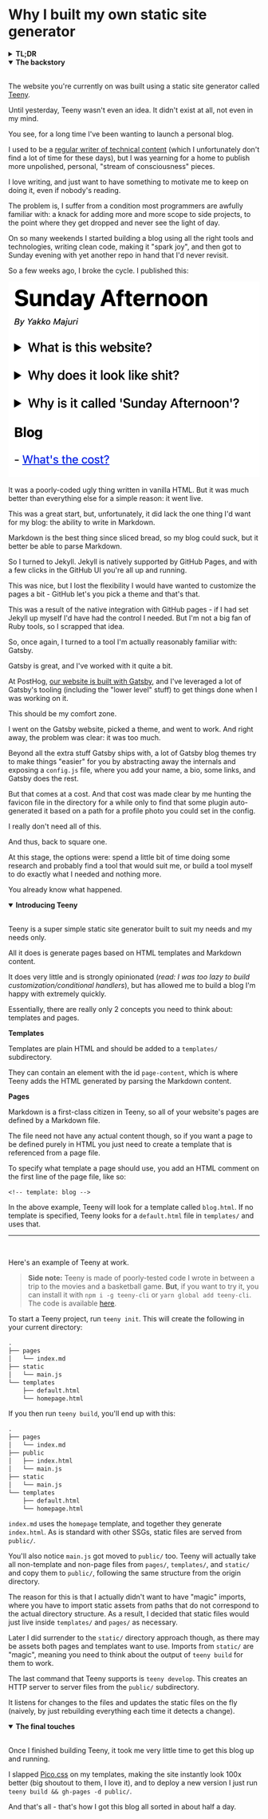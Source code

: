 <!-- template: blog -->
# Why I built my own static site generator

<details>

<summary><b>TL;DR</b></summary>

<br />

I really wanted to get a personal blog up quickly, but the most popular static site generators either didn't fit my needs or did way too much.

As a result, I built [Teeny](https://github.com/yakkomajuri/teeny). 

It took me a couple hours, so it certainly isn't anything amazing, but if you want to try it, you can do:

```
npm i -g teeny-cli
teeny init && teeny develop
```

</details>

<details open>

<summary><b>The backstory</b></summary>

<br />

The website you're currently on was built using a static site generator called [Teeny](https://github.com/yakkomajuri/teeny).

Until yesterday, Teeny wasn't even an idea. It didn't exist at all, not even in my mind.

You see, for a long time I've been wanting to launch a personal blog. 

I used to be a [regular writer of technical content](https://yakkomajuri.medium.com/) (which I unfortunately don't find a lot of time for these days), but I was yearning for a home to publish more unpolished, personal, "stream of consciousness" pieces.

I love writing, and just want to have something to motivate me to keep on doing it, even if nobody's reading.

The problem is, I suffer from a condition most programmers are awfully familiar with: a knack for adding more and more scope to side projects, to the point where they get dropped and never see the light of day.

On so many weekends I started building a blog using all the right tools and technologies, writing clean code, making it "spark joy", and then got to Sunday evening with yet another repo in hand that I'd never revisit.

So a few weeks ago, I broke the cycle. I published this:

![Blog v1](./img/teeny/website.png)

It was a poorly-coded ugly thing written in vanilla HTML. But it was much better than everything else for a simple reason: it went live.

This was a great start, but, unfortunately, it did lack the one thing I'd want for my blog: the ability to write in Markdown.

Markdown is the best thing since sliced bread, so my blog could suck, but it better be able to parse Markdown.

So I turned to Jekyll. Jekyll is natively supported by GitHub Pages, and with a few clicks in the GitHub UI you're all up and running.

This was nice, but I lost the flexibility I would have wanted to customize the pages a bit - GitHub let's you pick a theme and that's that.

This was a result of the native integration with GitHub pages - if I had set Jekyll up myself I'd have had the control I needed. But I'm not a big fan of Ruby tools, so I scrapped that idea.

So, once again, I turned to a tool I'm actually reasonably familiar with: Gatsby.

Gatsby is great, and I've worked with it quite a bit. 

At PostHog, [our website is built with Gatsby](https://github.com/PostHog/posthog.com), and I've leveraged a lot of Gatsby's tooling (including the "lower level" stuff) to get things done when I was working on it.

This should be my comfort zone.

I went on the Gatsby website, picked a theme, and went to work. And right away, the problem was clear: it was too much.

Beyond all the extra stuff Gatsby ships with, a lot of Gatsby blog themes try to make things "easier" for you by abstracting away the internals and exposing a `config.js` file, where you add your name, a bio, some links, and Gatsby does the rest. 

But that comes at a cost. And that cost was made clear by me hunting the favicon file in the directory for a while only to find that some plugin auto-generated it based on a path for a profile photo you could set in the config.

I really don't need all of this.

And thus, back to square one.

At this stage, the options were: spend a little bit of time doing some research and probably find a tool that would suit me, or build a tool myself to do exactly what I needed and nothing more.

You already know what happened.

</details>


<details open>
<summary><b>Introducing Teeny</b></summary>

<br />

Teeny is a super simple static site generator built to suit my needs and my needs only. 

All it does is generate pages based on HTML templates and Markdown content.

It does very little and is strongly opinionated (_read: I was too lazy to build customization/conditional handlers_), but has allowed me to build a blog I'm happy with extremely quickly.

Essentially, there are really only 2 concepts you need to think about: templates and pages.

**Templates**

Templates are plain HTML and should be added to a `templates/` subdirectory. 

They can contain an element with the id `page-content`, which is where Teeny adds the HTML generated by parsing the Markdown content.

**Pages**

Markdown is a first-class citizen in Teeny, so all of your website's pages are defined by a Markdown file. 

The file need not have any actual content though, so if you want a page to be defined purely in HTML you just need to create a template that is referenced from a page file.

To specify what template a page should use, you add an HTML comment on the first line of the page file, like so:

```
<!-- template: blog -->
```

In the above example, Teeny will look for a template called `blog.html`. If no template is specified, Teeny looks for a `default.html` file in `templates/` and uses that.

<hr /><br />

Here's an example of Teeny at work.

> **Side note:** Teeny is made of poorly-tested code I wrote in between a trip to the movies and a basketball game. **But**, if you want to try it, you can install it with `npm i -g teeny-cli` or `yarn global add teeny-cli`. The code is available [here](https://github.com/yakkomajuri/teeny).

To start a Teeny project, run `teeny init`. This will create the following in your current directory:

```
.
├── pages
│   └── index.md
├── static
│   └── main.js
└── templates
    ├── default.html
    └── homepage.html
```

If you then run `teeny build`, you'll end up with this:

```
.
├── pages
│   └── index.md
├── public
│   ├── index.html
│   └── main.js
├── static
│   └── main.js
└── templates
    ├── default.html
    └── homepage.html
```

`index.md` uses the `homepage` template, and together they generate `index.html`. As is standard with other SSGs, static files are served from `public/`. 

You'll also notice `main.js` got moved to `public/` too. Teeny will actually take all non-template and non-page files from `pages/`, `templates/`, and `static/` and copy them to `public/`, following the same structure from the origin directory.

The reason for this is that I actually didn't want to have "magic" imports, where you have to import static assets from paths that do not correspond to the actual directory structure. As a result, I decided that static files would just live inside `templates/` and `pages/` as necessary. 

Later I did surrender to the `static/` directory approach though, as there may be assets both pages and templates want to use. Imports from `static/` are "magic", meaning you need to think about the output of `teeny build` for them to work.

The last command that Teeny supports is `teeny develop`. This creates an HTTP server to server files from the `public/` subdirectory. 

It listens for changes to the files and updates the static files on the fly (naively, by just rebuilding everything each time it detects a change).

</details>

<details open>

<summary><b>The final touches</b></summary>

<br />

Once I finished building Teeny, it took me very little time to get this blog up and running. 

I slapped [Pico.css](https://picocss.com/docs/) on my templates, making the site instantly look 100x better (big shoutout to them, I love it), and to deploy a new version I just run `teeny build && gh-pages -d public/`.

And that's all - that's how I got this blog all sorted in about half a day. 

</details>